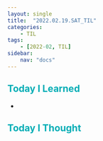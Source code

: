 ```yaml
---
layout: single
title:  "2022.02.19.SAT_TIL"
categories: 
    - TIL
tags: 
    - [2022-02, TIL]
sidebar:
    nav: "docs"
---
```



## <a style="color:#00adb5">Today I Learned</a>
 - 
 
## <a style="color:#00adb5">Today I Thought</a>
